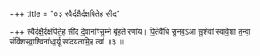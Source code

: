 +++
title = "०३ स्वैर्दक्षैर्दक्षपितेह सीद"

+++
स्वैर्दक्षै॒र्दक्ष॑पिते॒ह सी॑द दे॒वाना॑ꣳसु॒म्ने बृ॑ह॒ते रणा॑य। पि॒तेवै॑धि सू॒नव॒ऽआ सु॒शेवा॑ स्वावे॒शा त॒न्वा᳕ संवि॑शस्वा॒श्विना॑ध्व॒र्यू सा॑दयतामि॒ह त्वा॑ ॥३ ॥
